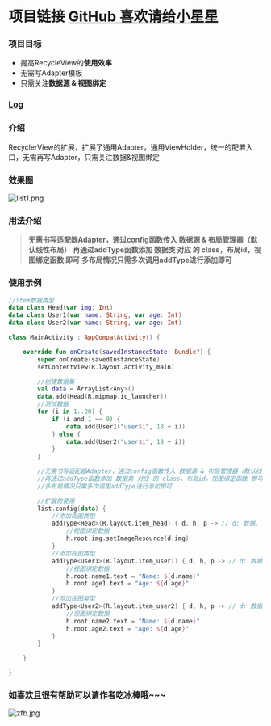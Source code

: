 # 项目链接 [GitHub 喜欢请给小星星](https://github.com/XiaoBaiCZ/RecyclerViewExtend/)
### 项目目标
- 提高RecycleView的**使用效率**
- 无需写Adapter模板
- 只需关注**数据源 & 视图绑定**

### [Log](https://github.com/XiaoBaiCZ/RecyclerViewExtend/tree/master/log)

### 介绍
RecyclerView的扩展，扩展了通用Adapter，通用ViewHolder，统一的配置入口，无需再写Adapter，只需关注数据&视图绑定

### 效果图
![list1.png](https://upload-images.jianshu.io/upload_images/4191132-ad053b8c9f96acff.png?imageMogr2/auto-orient/strip%7CimageView2/2/w/1240)

### 用法介绍
> **无需书写适配器Adapter，通过config函数传入 数据源 & 布局管理器（默认线性布局）**
> **再通过addType函数添加 数据类 对应 的 class，布局id，视图绑定函数 即可**
> **多布局情况只需多次调用addType进行添加即可**

### 使用示例
~~~ Kotlin
//item数据类型
data class Head(var img: Int)
data class User1(var name: String, var age: Int)
data class User2(var name: String, var age: Int)

class MainActivity : AppCompatActivity() {

    override fun onCreate(savedInstanceState: Bundle?) {
        super.onCreate(savedInstanceState)
        setContentView(R.layout.activity_main)

        //创建数据集
        val data = ArrayList<Any>()
        data.add(Head(R.mipmap.ic_launcher))
        //测试数据
        for (i in 1..20) {
            if (i and 1 == 0) {
                data.add(User1("user$i", 18 + i))
            } else {
                data.add(User2("user$i", 18 + i))
            }
        }

        //无需书写适配器Adapter，通过config函数传入 数据源 & 布局管理器（默认线性布局）
        //再通过addType函数添加 数据类 对应 的 class，布局id，视图绑定函数 即可
        //多布局情况只需多次调用addType进行添加即可

        //扩展的使用
        list.config(data) {
            //添加视图类型
            addType<Head>(R.layout.item_head) { d, h, p -> // d: 数据, h: viewholder, p: 下标
                //视图绑定数据
                h.root.img.setImageResource(d.img)
            }
            //添加视图类型
            addType<User1>(R.layout.item_user1) { d, h, p -> // d: 数据, h: viewholder, p: 下标
                //视图绑定数据
                h.root.name1.text = "Name: ${d.name}"
                h.root.age1.text = "Age: ${d.age}"
            }
            //添加视图类型
            addType<User2>(R.layout.item_user2) { d, h, p -> // d: 数据, h: viewholder, p: 下标
                //视图绑定数据
                h.root.name2.text = "Name: ${d.name}"
                h.root.age2.text = "Age: ${d.age}"
            }
        }

    }

}
~~~

### 如喜欢且很有帮助可以请作者吃冰棒哦~~~
![zfb.jpg](https://upload-images.jianshu.io/upload_images/4191132-ba6603f3825d069f.jpg?imageMogr2/auto-orient/strip%7CimageView2/2/w/1240)

